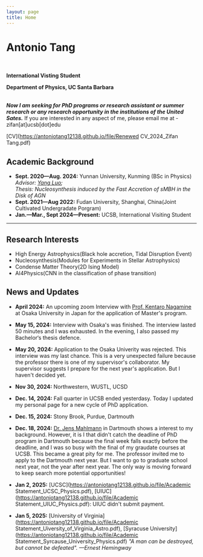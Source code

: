 ```yaml
---
layout: page
title: Home
---
```

# Antonio Tang
<br>

**International Visting Student**<br>

**Department of Physics, UC Santa Barbara**
<br>
<br>

***Now I am seeking for PhD programs or research assistant or summer research or any research opportunity in the institutions of the United Sates.*** If you are interested in any aspect of me, please email me at - zifan[at]ucsb[dot]edu

[CV](https://antoniotang12138.github.io/file/Renewed CV_2024_Zifan Tang.pdf)

## Academic Background

- **Sept. 2020—Aug. 2024:** Yunnan University,  Kunming (BSc in Physics)
*Advisor: [Yang Luo](https://yluo-astro.github.io);*<br>
*Thesis: Nucleosynthesis induced by the Fast Accretion of sMBH in the Disk of AGN*
- **Sept. 2021—Aug 2022:** Fudan University, Shanghai, China(Joint Cultivated Undergradate Porgram)
- **Jan.—Mar., Sept 2024—Present:** UCSB, International Visiting Student

---

## Research Interests

- High Energy Astrophysics(Black hole accretion, Tidal Disruption Event)
- Nucleosynthesis(Modules for Experiments in Stellar Astrophysics)
- Condense Matter Theory(2D Ising Model)
- AI4Physics(CNN in the classification of phase transition)

## News and Updates

- **April 2024:** An upcoming zoom Interview with [Prof. Kentaro Nagamine](http://astro-osaka.jp/kn/) at Osaka University in Japan for the application of Master's program.

- **May 15, 2024:** Interview with Osaka's was finished. The interview lasted 50 minutes and I was exhausted. In the evening, I also passed my Bachelor‘s thesis defence.

- **May 20, 2024:** Application to the Osaka Univerity was rejected. This interview was my last chance. This is a very unexpected failure because the professor there is one of my supervisor's collaborator. My supervisor suggests I prepare for the next year's application. But I haven't decided yet.

- **Nov 30, 2024:** Northwestern, WUSTL, UCSD

- **Dec. 14, 2024:** Fall quarter in UCSB ended yesterdasy. Today I updated my personal page for a new cycle of PhD application.

- **Dec. 15, 2024:** Stony Brook, Purdue, Dartmouth

- **Dec. 18, 2024:** [Dr. Jens Mahlmann](https://jensmahlmann.com/) in Dartmouth shows a interest to my background. However, it is I that didn't catch the deadline of PhD program in Dartmouth because the final week falls exactly before the deadline, and I was so busy with the final of my graudate courses at UCSB. This became a great pity for me. The professor invited me to apply to the Dartmouth next year. But I want to go to graduate school next year, not the year after next year. The only way is moving forward to keep search more potential opportunities!

- **Jan 2, 2025:** [UCSC](https://antoniotang12138.github.io/file/Academic Statement_UCSC_Physics.pdf), [UIUC](https://antoniotang12138.github.io/file/Academic Statement_UIUC_Physics.pdf): UIUC didn't submit payment.

- **Jan 5, 2025:** [University of Virginia](https://antoniotang12138.github.io/file/Academic Statement_Uiversity_of_Virginia_Astro.pdf),
[Syracuse University](https://antoniotang12138.github.io/file/Academic Statement_Syrcause_University_Physics.pdf)
*"A man can be destroyed, but cannot be defeated". —Ernest Hemingway*